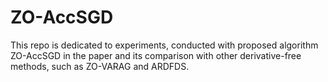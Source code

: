# ZO-AccSGD

This repo is dedicated to experiments, conducted with proposed algorithm ZO-AccSGD in the paper and its comparison with other derivative-free methods, such as ZO-VARAG and ARDFDS. 
